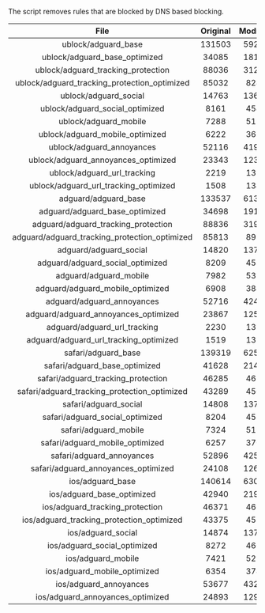 The script removes rules that are blocked by DNS based blocking.


| File | Original | Modified |
|:----:|:-----:|:-----:|
| ublock/adguard_base | 131503 | 59224 |
| ublock/adguard_base_optimized | 34085 | 18107 |
| ublock/adguard_tracking_protection | 88036 | 31221 |
| ublock/adguard_tracking_protection_optimized | 85032 | 8246 |
| ublock/adguard_social | 14763 | 13691 |
| ublock/adguard_social_optimized | 8161 | 4548 |
| ublock/adguard_mobile | 7288 | 5129 |
| ublock/adguard_mobile_optimized | 6222 | 3665 |
| ublock/adguard_annoyances | 52116 | 41940 |
| ublock/adguard_annoyances_optimized | 23343 | 12301 |
| ublock/adguard_url_tracking | 2219 | 1350 |
| ublock/adguard_url_tracking_optimized | 1508 | 1347 |
| adguard/adguard_base | 133537 | 61301 |
| adguard/adguard_base_optimized | 34698 | 19149 |
| adguard/adguard_tracking_protection | 88836 | 31962 |
| adguard/adguard_tracking_protection_optimized | 85813 | 8971 |
| adguard/adguard_social | 14820 | 13752 |
| adguard/adguard_social_optimized | 8209 | 4595 |
| adguard/adguard_mobile | 7982 | 5313 |
| adguard/adguard_mobile_optimized | 6908 | 3842 |
| adguard/adguard_annoyances | 52716 | 42454 |
| adguard/adguard_annoyances_optimized | 23867 | 12584 |
| adguard/adguard_url_tracking | 2230 | 1359 |
| adguard/adguard_url_tracking_optimized | 1519 | 1356 |
| safari/adguard_base | 139319 | 62515 |
| safari/adguard_base_optimized | 41628 | 21423 |
| safari/adguard_tracking_protection | 46285 | 4657 |
| safari/adguard_tracking_protection_optimized | 43289 | 4507 |
| safari/adguard_social | 14808 | 13735 |
| safari/adguard_social_optimized | 8204 | 4581 |
| safari/adguard_mobile | 7324 | 5170 |
| safari/adguard_mobile_optimized | 6257 | 3700 |
| safari/adguard_annoyances | 52896 | 42555 |
| safari/adguard_annoyances_optimized | 24108 | 12661 |
| ios/adguard_base | 140614 | 63023 |
| ios/adguard_base_optimized | 42940 | 21928 |
| ios/adguard_tracking_protection | 46371 | 4667 |
| ios/adguard_tracking_protection_optimized | 43375 | 4517 |
| ios/adguard_social | 14874 | 13774 |
| ios/adguard_social_optimized | 8272 | 4602 |
| ios/adguard_mobile | 7421 | 5215 |
| ios/adguard_mobile_optimized | 6354 | 3742 |
| ios/adguard_annoyances | 53677 | 43221 |
| ios/adguard_annoyances_optimized | 24893 | 12988 |
